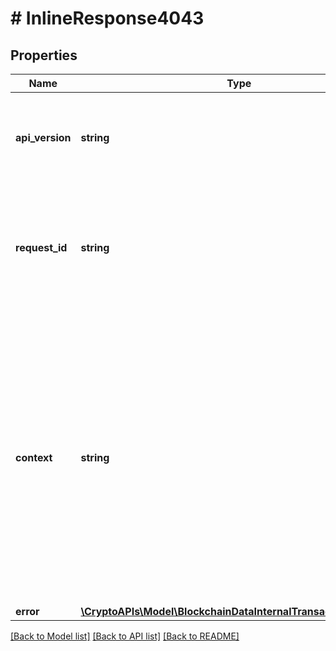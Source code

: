 # # InlineResponse4043

## Properties

Name | Type | Description | Notes
------------ | ------------- | ------------- | -------------
**api_version** | **string** | Specifies the version of the API that incorporates this endpoint. |
**request_id** | **string** | Defines the ID of the request. The &#x60;requestId&#x60; is generated by Crypto APIs and it&#39;s unique for every request. |
**context** | **string** | In batch situations the user can use the context to correlate responses with requests. This property is present regardless of whether the response was successful or returned as an error. &#x60;context&#x60; is specified by the user. | [optional]
**error** | [**\CryptoAPIs\Model\BlockchainDataInternalTransactionNotFound**](BlockchainDataInternalTransactionNotFound.md) |  |

[[Back to Model list]](../../README.md#models) [[Back to API list]](../../README.md#endpoints) [[Back to README]](../../README.md)
